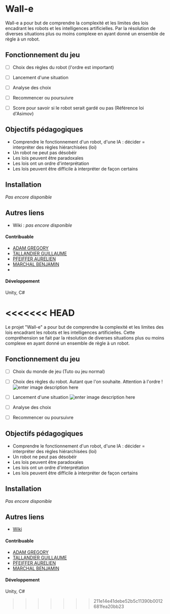 # Wall-e

Wall-e a pour but de comprendre la complexité et les limites des lois encadrant les robots et les intelligences artificielles. Par la résolution de diverses situations plus ou moins complexe en ayant donné un ensemble de règle à un robot. 

## Fonctionnement du jeu 

- [ ] Choix des règles du robot (l'ordre est important) 
- [ ] Lancement d'une situation
- [ ] Analyse des choix
- [ ] Recommencer ou poursuivre
- [ ] Score pour savoir si le robot serait gardé ou pas (Référence loi d'Asimov) 



## Objectifs pédagogiques

* Comprendre le fonctionnement d'un robot, d'une IA : décider = interpréter des règles hiérarchisées (loi) 
* Un robot ne peut pas désobéir 
* Les lois peuvent être paradoxales
* Les lois ont un ordre d'interprétation 
* Les lois peuvent être difficile à interpréter de façon certains 

## Installation 

*Pas encore disponible*

## Autres liens 

- Wiki : *pas encore disponible* 

#### Contribuable 

- [ADAM GREGORY](https://git.unistra.fr/gregory.adam)
- [TALLANDIER GUILLAUME](https://git.unistra.fr/tallandier)
- [PFEIFFER AURELIEN](https://git.unistra.fr/pfeiffera)
- [MARCHAL BENJAMIN](https://git.unistra.fr/benjamin.marchal)
- 

#### Développement 
Unity, C# 


<<<<<<< HEAD
=======
Le projet "Wall-e" a pour but de comprendre la complexité et les limites des lois encadrant les robots et les intelligences artificielles. Cette compréhension se fait par la résolution de diverses situations plus ou moins complexe en ayant donné un ensemble de règle à un robot.  

## Fonctionnement du jeu 

- [ ] Choix du monde de jeu (Tuto ou jeu normal) 
- [ ] Choix des règles du robot. Autant que l'on souhaite. Attention à l'ordre ! ![enter image description here](https://zupimages.net/up/19/50/20xv.png)

- [ ] Lancement d'une situation ![enter image description here](https://zupimages.net/up/19/50/zvni.png)

- [ ] Analyse des choix
- [ ] Recommencer ou poursuivre




## Objectifs pédagogiques

* Comprendre le fonctionnement d'un robot, d'une IA : décider = interpréter des règles hiérarchisées (loi) 
* Un robot ne peut pas désobéir 
* Les lois peuvent être paradoxales
* Les lois ont un ordre d'interprétation 
* Les lois peuvent être difficile à interpréter de façon certains 

## Installation 

*Pas encore disponible*

## Autres liens 

- <a href="https://git.unistra.fr/wall-e/t432_maf19-t3-c/wikis/home"> Wiki </a>

#### Contribuable 

- [ADAM GREGORY](https://git.unistra.fr/gregory.adam)
- [TALLANDIER GUILLAUME](https://git.unistra.fr/tallandier)
- [PFEIFFER AURELIEN](https://git.unistra.fr/pfeiffera)
- [MARCHAL BENJAMIN](https://git.unistra.fr/benjamin.marchal)

#### Développement 
Unity, C# 
>>>>>>> 211e14e41debe52b5c11390b0012681fea20bb23

